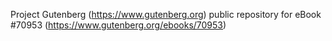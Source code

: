 Project Gutenberg (https://www.gutenberg.org) public repository for
eBook #70953 (https://www.gutenberg.org/ebooks/70953)
